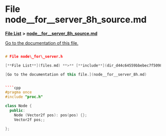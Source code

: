 
# File node\_\_for\_\_server\_8h\_source.md

[**File List**](files.md) **>** [**node\_\_for\_\_server\_8h\_source.md**](node____for____server__8h__source_8md.md)

[Go to the documentation of this file.](node____for____server__8h__source_8md.md) 


````cpp

# File node\_for\_server.h

[**File List**](files.md) **>** [**include**](dir_d44c64559bbebec7f509842c48db8b23.md) **>** [**node\_for\_server.h**](node__for__server_8h.md)

[Go to the documentation of this file.](node__for__server_8h.md) 


````cpp
#pragma once
#include "proc.h"

class Node {
  public:
    Node (Vector2f pos): pos(pos) {};
    Vector2f pos;;

};
````

````

